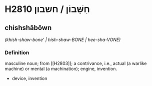 # H2810 חִשָּׁבוֹן / חשבון

## chishshâbôwn

_(khish-shaw-bone' | hish-shaw-BONE | hee-sha-VONE)_

### Definition

masculine noun; from [[H2803]]; a contrivance, i.e., actual (a warlike machine) or mental (a machination); engine, invention.

- device, invention
